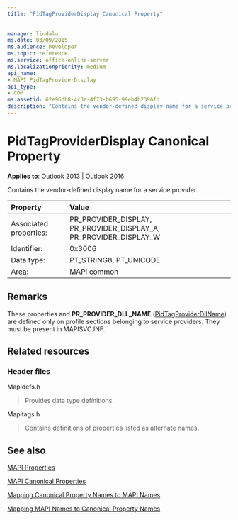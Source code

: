 ```yaml
---
title: "PidTagProviderDisplay Canonical Property"
 
 
manager: lindalu
ms.date: 03/09/2015
ms.audience: Developer
ms.topic: reference
ms.service: office-online-server
ms.localizationpriority: medium
api_name:
- MAPI.PidTagProviderDisplay
api_type:
- COM
ms.assetid: 62e96db8-4c3e-4f73-b695-99eb4b2396fd
description: "Contains the vendor-defined display name for a service provider. These properties and PR_PROVIDER_DLL_NAME are defined only on profile sections of service providers."
---
```


# PidTagProviderDisplay Canonical Property

  
  
**Applies to**: Outlook 2013 | Outlook 2016 
  
Contains the vendor-defined display name for a service provider.
  
|Property |Value |
|:-----|:-----|
|Associated properties:  <br/> |PR_PROVIDER_DISPLAY, PR_PROVIDER_DISPLAY_A, PR_PROVIDER_DISPLAY_W  <br/> |
|Identifier:  <br/> |0x3006  <br/> |
|Data type:  <br/> |PT_STRING8, PT_UNICODE  <br/> |
|Area:  <br/> |MAPI common  <br/> |
   
## Remarks

These properties and **PR_PROVIDER_DLL_NAME** ([PidTagProviderDllName](pidtagproviderdllname-canonical-property.md)) are defined only on profile sections belonging to service providers. They must be present in MAPISVC.INF.
  
## Related resources

### Header files

Mapidefs.h
  
> Provides data type definitions.
    
Mapitags.h
  
> Contains definitions of properties listed as alternate names.
    
## See also



[MAPI Properties](mapi-properties.md)
  
[MAPI Canonical Properties](mapi-canonical-properties.md)
  
[Mapping Canonical Property Names to MAPI Names](mapping-canonical-property-names-to-mapi-names.md)
  
[Mapping MAPI Names to Canonical Property Names](mapping-mapi-names-to-canonical-property-names.md)

